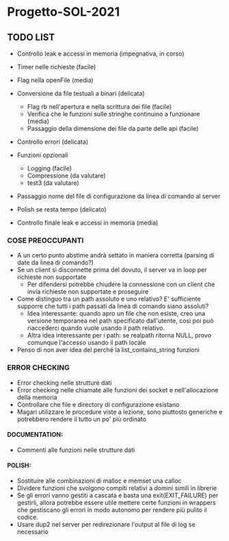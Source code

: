 # Progetto-SOL-2021

## TODO LIST
- Controllo leak e accessi in memoria (impegnativa, in corso)

- Timer nelle richieste (facile)
- Flag nella openFile (media)
- Conversione da file testuali a binari (delicata)
  - Flag rb nell'apertura e nella scrittura dei file (facile)
  - Verifica che le funzioni sulle stringhe continuino a funzionare (media)
  - Passaggio della dimensione dei file da parte delle api (facile)
- Controllo errori (delicata)
- Funzioni opzionali
  - Logging (facile)
  - Compressione (da valutare)
  - test3 (da valutare)
- Passaggio nome del file di configurazione da linea di comando al server
- Polish se resta tempo (delicato)
- Controllo finale leak e accessi in memoria (media)

### COSE PREOCCUPANTI
- A un certo punto abstime andrà settato in maniera corretta (parsing di date da linea di comando?)
- Se un client si disconnette prima del dovuto, il server va in loop per richieste non supportate
  - Per difendersi potrebbe chiudere la connessione con un client che invia richieste non supportate e proseguire
- Come distinguo tra un path assoluto e uno relativo? E' sufficiente supporre che tutti i path passati da linea di comando siano assoluti?
  - Idea interessante: quando apro un file che non esiste, creo una versione temporanea nel path specificato dall'utente, così poi può riaccederci quando vuole usando il path relativo. 
  - Altra idea interessante per i path: se realpath ritorna NULL, provo comunque l'accesso usando il path locale
- Penso di non aver idea del perché la list_contains_string funzioni

### ERROR CHECKING
- Error checking nelle strutture dati
- Error checking nelle chiamate alle funzioni dei socket e nell'allocazione della memoria
- Controllare che file e directory di configurazione esistano
- Magari utilizzare le procedure viste a lezione, sono piuttosto generiche e potrebbero rendere il tutto un po' più ordinato

#### DOCUMENTATION:
- Commenti alle funzioni nelle strutture dati

#### POLISH:
- Sostituire alle combinazioni di malloc e memset una calloc
- Dividere funzioni che svolgono compiti relativi a domini simili in librerie
- Se gli errori vanno gestiti a cascata e basta una exit(EXIT_FAILURE) per gestirli, allora potrebbe 
  essere utile mettere certe funzioni in wrappers che gestiscano gli errori in modo autonomo per rendere
  più pulito il codice.
- Usare dup2 nel server per redirezionare l'output al file di log se necessario